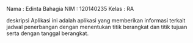 Nama : Edinta Bahagia
NIM : 120140235
Kelas : RA

deskripsi
Aplikasi ini adalah aplikasi yang memberikan informasi terkait jadwal penerbangan dengan menentukan titik berangkat dan titik tujuan serta dengan tanggal berangkat.
